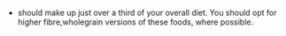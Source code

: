 - should make up just over a third of your overall diet. You should opt for higher fibre,wholegrain versions of these foods, where possible.